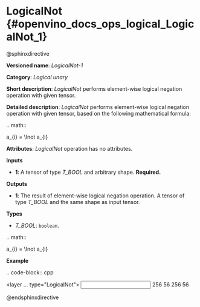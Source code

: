 # LogicalNot {#openvino_docs_ops_logical_LogicalNot_1}

@sphinxdirective

**Versioned name**: *LogicalNot-1*

**Category**: *Logical unary*

**Short description**: *LogicalNot* performs element-wise logical negation operation with given tensor.

**Detailed description**: *LogicalNot* performs element-wise logical negation operation with given tensor, based on the following mathematical formula:

.. math::

   a_{i} = \lnot a_{i}


**Attributes**: *LogicalNot* operation has no attributes.

**Inputs**

* **1**: A tensor of type *T_BOOL* and arbitrary shape. **Required.**

**Outputs**

* **1**: The result of element-wise logical negation operation. A tensor of type *T_BOOL* and the same shape as input tensor.

**Types**

* *T_BOOL*: ``boolean``.

.. math::

   a_{i} = \lnot a_{i}


**Example**

.. code-block:: cpp

   <layer ... type="LogicalNot">
       <input>
           <port id="0">
               <dim>256</dim>
               <dim>56</dim>
           </port>
       </input>
       <output>
           <port id="1">
               <dim>256</dim>
               <dim>56</dim>
           </port>
       </output>
   </layer>


@endsphinxdirective

